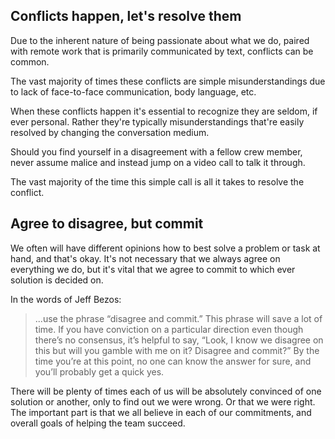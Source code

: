 ## Conflicts happen, let's resolve them

Due to the inherent nature of being passionate about what we do, paired with
remote work that is primarily communicated by text, conflicts can be common.

The vast majority of times these conflicts are simple misunderstandings due
to lack of face-to-face communication, body language, etc.

When these conflicts happen it's essential to recognize they are seldom, if ever
personal. Rather they're typically misunderstandings that're easily resolved
by changing the conversation medium.

Should you find yourself in a disagreement with a fellow crew member, never assume
malice and instead jump on a video call to talk it through.

The vast majority of the time this simple call is all it takes to resolve the conflict.

## Agree to disagree, but commit

We often will have different opinions how to best solve a problem or task at hand,
and that's okay. It's not necessary that we always agree on everything we do,
but it's vital that we agree to commit to which ever solution is decided on.

In the words of Jeff Bezos:

> ...use the phrase “disagree and commit.” This phrase will save a lot of time. If you have conviction on a particular direction even though there’s no consensus, it’s helpful to say, “Look, I know we disagree on this but will you gamble with me on it? Disagree and commit?” By the time you’re at this point, no one can know the answer for sure, and you’ll probably get a quick yes.

There will be plenty of times each of us will be absolutely convinced of one
solution or another, only to find out we were wrong. Or that we were right. The
important part is that we all believe in each of our commitments, and overall goals
of helping the team succeed. 
